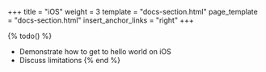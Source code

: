 +++
title = "iOS"
weight = 3
template = "docs-section.html"
page_template = "docs-section.html"
insert_anchor_links = "right"
+++

{% todo() %}
* Demonstrate how to get to hello world on iOS
* Discuss limitations
{% end %}
